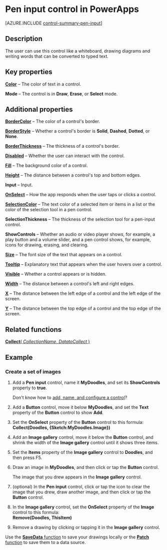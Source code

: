 <properties
    pageTitle="Pen input control: reference | Microsoft PowerApps"
    description="Information, including properties and examples, about the Pen input control"
    services=""
    suite="powerapps"
    documentationCenter="na"
    authors="aftowen"
    manager="erikre"
    editor=""
    tags=""/>

<tags
   ms.service="powerapps"
   ms.devlang="na"
   ms.topic="article"
   ms.tgt_pltfrm="na"
   ms.workload="na"
   ms.date="02/29/2016"
   ms.author="anneta"/>

# Pen input control in PowerApps #
[AZURE.INCLUDE [control-summary-pen-input](../../includes/control-summary-pen-input.md)]

## Description ##
The user can use this control like a whiteboard, drawing diagrams and writing words that can be converted to typed text.

## Key properties ##

[**Color**](../properties/properties-color-border.md) – The color of text in a control.

**Mode** – The control is in **Draw**, **Erase**, or **Select** mode.

## Additional properties ##

[**BorderColor**](../properties/properties-color-border.md) – The color of a control's border.

[**BorderStyle**](../properties/properties-color-border.md) – Whether a control's border is **Solid**, **Dashed**, **Dotted**, or **None**.

[**BorderThickness**](../properties/properties-color-border.md) – The thickness of a control's border.

[**Disabled**](../properties/properties-core.md) – Whether the user can interact with the control.

[**Fill**](../properties/properties-color-border.md) – The background color of a control.

[**Height**](../properties/properties-size-location.md) – The distance between a control's top and bottom edges.

**Input** – Input.

[**OnSelect**](../properties/properties-core.md) – How the app responds when the user taps or clicks a control.

[**SelectionColor**](../properties/properties-color-border.md) – The text color of a selected item or items in a list or the color of the selection tool in a pen control.

**SelectionThickness** – The thickness of the selection tool for a pen-input control.

**ShowControls** – Whether an audio or video player shows, for example, a play button and a volume slider, and a pen control shows, for example, icons for drawing, erasing, and clearing.

[**Size**](../properties/properties-text.md) – The font size of the text that appears on a control.

[**Tooltip**](../properties/properties-core.md) – Explanatory text that appears when the user hovers over a control.

[**Visible**](../properties/properties-core.md) – Whether a control appears or is hidden.

[**Width**](../properties/properties-size-location.md) – The distance between a control's left and right edges.

[**X**](../properties/properties-size-location.md) – The distance between the left edge of a control and the left edge of the screen.

[**Y**](../properties/properties-size-location.md) – The distance between the top edge of a control and the top edge of the screen.

## Related functions ##

[**Collect**( *CollectionName*, *DatatoCollect* )](function-clear-collect-clearcollect.md)

## Example ##

### Create a set of images ###
1. Add a **Pen input** control, name it **MyDoodles**, and set its **ShowControls** property to **true**.

	Don't know how to [add, name, and configure a control](add-configure-controls.md)?

1. Add a **Button** control, move it below **MyDoodles**, and set the **Text** property of the **Button** control to show **Add**.

1. Set the **OnSelect** property of the **Button** control to this formula:<br>
**Collect(Doodles, {Sketch:MyDoodles.Image})**

1. Add an **Image gallery** control, move it below the **Button** control, and shrink the width of the **Image gallery** control until it shows three items.

1. Set the **Items** property of the **Image gallery** control to **Doodles**, and then  press F5.

1. Draw an image in **MyDoodles**, and then click or tap the **Button** control.

	The image that you drew appears in the **Image gallery** control.

1. (optional) In the **Pen input** control, click or tap the icon to clear the image that you drew, draw another image, and then click or tap the **Button** control.

1. In the **Image gallery** control, set the **OnSelect** property of the **Image** control to this formula:<br>
**Remove(Doodles, ThisItem)**

1. Remove a drawing by clicking or tapping it in the **Image gallery** control.

Use the [**SaveData** function](function-savedata-loaddata.md) to save your drawings locally or the [**Patch** function](function-patch.md) to save them to a data source.
